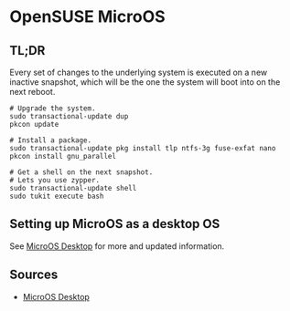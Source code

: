 # OpenSUSE MicroOS

## TL;DR

Every set of changes to the underlying system is executed on a new inactive snapshot, which will be the one the system will boot into on the next reboot.

```shell
# Upgrade the system.
sudo transactional-update dup
pkcon update

# Install a package.
sudo transactional-update pkg install tlp ntfs-3g fuse-exfat nano
pkcon install gnu_parallel

# Get a shell on the next snapshot.
# Lets you use zypper.
sudo transactional-update shell
sudo tukit execute bash
```

## Setting up MicroOS as a desktop OS

See [MicroOS Desktop] for more and updated information.

## Sources

- [MicroOS Desktop]

[microos desktop]: https://opensuse.github.io/openSUSE-docs-revamped-temp/microos_getting_started/
